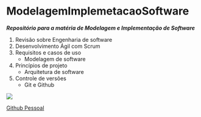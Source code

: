 # ModelagemImplemetacaoSoftware
***Repositório para a matéria de Modelagem e Implementação de  Software***

1. Revisão sobre Engenharia de software
2. Desenvolvimento Ágil com Scrum
3. Requisitos e casos de uso
	* Modelagem de software
5. Princípios de projeto
	* Arquitetura de software
7. Controle de versões
	* Git e Github

![](https://avatars.githubusercontent.com/u/30163474?v=4)

[Github Pessoal](https://github.com/matheusgalfer)
